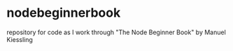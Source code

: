# nodebeginnerbook
repository for code as I work through "The Node Beginner Book" by Manuel Kiessling
